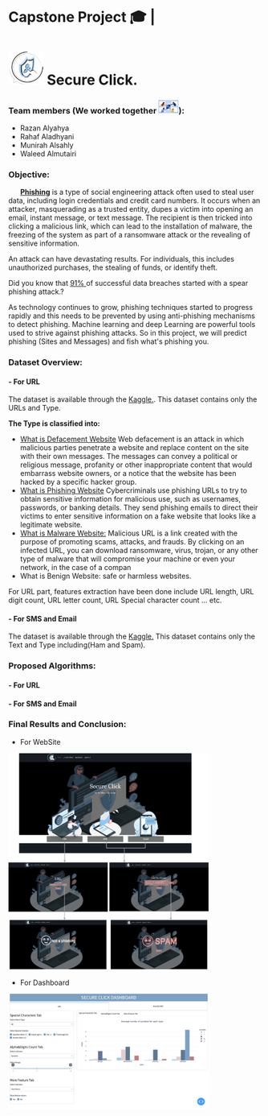 
# Capstone Project 🎓 | 

# <img src='image/6.png' width=70> Secure Click.

### Team members (We worked together <img src='image/Togatherr.jpeg' width=40>):
   - Razan Alyahya
   - Rahaf Aladhyani
   - Munirah Alsahly
   - Waleed Almutairi
         

### Objective:

  &nbsp;&nbsp;&nbsp; &nbsp; **[Phishing](https://www.imperva.com/learn/application-security/phishing-attack-scam/)** is a type of social engineering attack often used to steal user data, including login credentials and credit card numbers. It occurs when an attacker, masquerading as a trusted entity, dupes a victim into opening an email, instant message, or text message. The recipient is then tricked into clicking a malicious link, which can lead to the installation of malware, the freezing of the system as part of a ransomware attack or the revealing of sensitive information.

An attack can have devastating results. For individuals, this includes unauthorized purchases, the stealing of funds, or identify theft.

Did you know that [91% ](https://www.googleadservices.com/pagead/aclk?sa=L&ai=DChcSEwiBnP_Z8rf9AhVH7O0KHYdwDHcYABAAGgJkZw&ohost=www.google.com&cid=CAESbeD2sOgzZ1ee7rJd_wc_-Za_QH9TNJ9GzFiI4m5IgAWuICh4oDp6oNclW0o2CUEi9VX0hDZXXMr0ncrZwKv-HJ1Dw98DQ8YUY80GRFXNFjaAx_azeWOvkHOJf9UIJ4rl18R__C65AUG8AojYFWY&sig=AOD64_0uc7BBmfArAG1gF7i_K7DHHcZJsQ&q&adurl&ved=2ahUKEwjf9vHZ8rf9AhXJa8AKHeBfD0cQ0Qx6BAgDEAE&nis=8) of successful data breaches started with a spear phishing attack.?

As technology continues to grow, phishing techniques started to progress rapidly and this needs to be prevented by using anti-phishing mechanisms to detect phishing. Machine learning and deep Learning are powerful tools used to strive against phishing attacks. So in this project, we will predict phishing (Sites and Messages) and fish what's phishing you.



### Dataset Overview:
#### - **For URL**

The dataset is available through the [Kaggle.](https://www.kaggle.com/datasets/sid321axn/malicious-urls-dataset).
This dataset contains only the URLs and Type.

**The Type is classified into:**

- [What is Defacement Website](https://www.imperva.com/learn/application-security/website-defacement-attack/)
Web defacement is an attack in which malicious parties penetrate a website and replace content on the site with their own messages.
The messages can convey a political or religious message, profanity or other inappropriate content that would embarrass website owners, 
or a notice that the website has been hacked by a specific hacker group.
- [What is Phishing Website](https://www.barracuda.com/support/glossary/url-phishing)
Cybercriminals use phishing URLs to try to obtain sensitive information for malicious use, such as usernames, passwords, or banking details. 
They send phishing emails to direct their victims to enter sensitive information on a fake website that looks like a legitimate website.
- [What is Malware Website:](https://gatefy.com/blog/what-malicious-url/)
Malicious URL is a link created with the purpose of promoting scams, attacks, and frauds. By clicking on an infected URL, you can download ransomware, 
virus, trojan, or any other type of malware that will compromise your machine or even your network, in the case of a compan
- What is Benign Website: safe or harmless websites.

For URL part, features extraction have been done include URL length, URL digit count, URL letter count, URL Special character count ... etc.

#### - **For SMS and Email**
The dataset is available through the [Kaggle.](https://www.kaggle.com/datasets/uciml/sms-spam-collection-dataset)
This dataset contains only the Text and Type including(Ham and Spam).



### Proposed Algorithms:
#### - **For URL**

#### - **For SMS and Email**


### Final Results and Conclusion:
- For WebSite
<img src='image/Website.png' width=400>

- For Dashboard
<img src='image/Dashboard.png' width=400>

